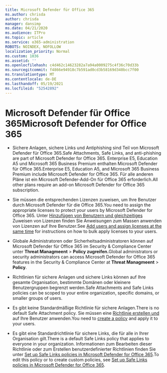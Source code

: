 ```yaml
---
title: Microsoft Defender für Office 365
ms.author: chrisda
author: chrisda
manager: dansimp
ms.date: 04/21/2020
ms.audience: ITPro
ms.topic: article
ms.service: o365-administration
ROBOTS: NOINDEX, NOFOLLOW
localization_priority: Normal
ms.custom: 1036
ms.assetid: ''
ms.openlocfilehash: c4d462c14623282a7a94a0009275c4f36c70d33b
ms.sourcegitcommit: f4866e94918c7b591ad0cd3b58169d340bcc7f00
ms.translationtype: MT
ms.contentlocale: de-DE
ms.lasthandoff: 05/19/2021
ms.locfileid: "52542892"
---
```

# <a name="microsoft-defender-for-office-365"></a><span data-ttu-id="a8d9d-102">Microsoft Defender für Office 365</span><span class="sxs-lookup"><span data-stu-id="a8d9d-102">Microsoft Defender for Office 365</span></span>

- <span data-ttu-id="a8d9d-103">Sichere Anlagen, sichere Links und Antiphishing sind Teil von Microsoft Defender für Office 365.</span><span class="sxs-lookup"><span data-stu-id="a8d9d-103">Safe Attachments, Safe Links, and anti-phishing are part of Microsoft Defender for Office 365.</span></span> <span data-ttu-id="a8d9d-104">Enterprise E5, Education A5 und Microsoft 365 Business Premium enthalten Microsoft Defender für Office 365.</span><span class="sxs-lookup"><span data-stu-id="a8d9d-104">Enterprise E5, Education A5, and Microsoft 365 Business Premium include Microsoft Defender for Office 365.</span></span> <span data-ttu-id="a8d9d-105">Für alle anderen Pläne ist ein Microsoft Defender-Add-On für Office 365 erforderlich.</span><span class="sxs-lookup"><span data-stu-id="a8d9d-105">All other plans require an add-on Microsoft Defender for Office 365 subscription.</span></span>

- <span data-ttu-id="a8d9d-106">Sie müssen die entsprechenden Lizenzen zuweisen, um Ihre Benutzer durch Microsoft Defender für die Office 365.</span><span class="sxs-lookup"><span data-stu-id="a8d9d-106">You need to assign the appropriate licenses to protect your users by Microsoft Defender for Office 365.</span></span> <span data-ttu-id="a8d9d-107">Unter [Hinzufügen von Benutzern und gleichzeitiges](/microsoft-365/admin/add-users/add-users) Zuweisen von Lizenzen finden Sie Anweisungen zum Massen anwenden von Lizenzen auf Ihre Benutzer.</span><span class="sxs-lookup"><span data-stu-id="a8d9d-107">See [Add users and assign licenses at the same time](/microsoft-365/admin/add-users/add-users) for instructions on how to bulk apply licenses to your users.</span></span>

- <span data-ttu-id="a8d9d-108">Globale Administratoren oder Sicherheitsadministratoren können auf Microsoft Defender für Office 365 im Security & Compliance Center unter **Threat Managmeent** \> **Policy zugreifen.**</span><span class="sxs-lookup"><span data-stu-id="a8d9d-108">Global administrators or security administrators can access Microsoft Defender for Office 365 features in the Security & Compliance Center at **Threat Managmeent** \> **Policy**.</span></span>

- <span data-ttu-id="a8d9d-109">Richtlinien für sichere Anlagen und sichere Links können auf Ihre gesamte Organisation, bestimmte Domänen oder kleinere Benutzergruppen begrenzt werden.</span><span class="sxs-lookup"><span data-stu-id="a8d9d-109">Safe Attachments and Safe Links policies can be scoped to your entire organization, specific domains, or smaller groups of users.</span></span>

- <span data-ttu-id="a8d9d-110">Es gibt keine Standardmäßige Richtlinie für sichere Anlagen.</span><span class="sxs-lookup"><span data-stu-id="a8d9d-110">There is no default  Safe Attachment policy.</span></span> <span data-ttu-id="a8d9d-111">Sie müssen eine [Richtlinie erstellen und](/microsoft-365/security/office-365-security/set-up-atp-safe-attachments-policies) auf Ihre Benutzer anwenden.</span><span class="sxs-lookup"><span data-stu-id="a8d9d-111">You need to [create a policy](/microsoft-365/security/office-365-security/set-up-atp-safe-attachments-policies) and apply it to your users.</span></span>

- <span data-ttu-id="a8d9d-112">Es gibt eine Standardrichtlinie für sichere Links, die für alle in Ihrer Organisation gilt.</span><span class="sxs-lookup"><span data-stu-id="a8d9d-112">There is a default Safe Links policy that applies to everyone in your organization.</span></span> <span data-ttu-id="a8d9d-113">Informationen zum Bearbeiten dieser Richtlinie oder zum Erstellen benutzerdefinierter Richtlinien finden Sie unter [Set up Safe Links policies in Microsoft Defender for Office 365](/microsoft-365/security/office-365-security/set-up-atp-safe-links-policies).</span><span class="sxs-lookup"><span data-stu-id="a8d9d-113">To edit this policy or to create custom policies, see [Set up Safe Links policies in Microsoft Defender for Office 365](/microsoft-365/security/office-365-security/set-up-atp-safe-links-policies).</span></span>
